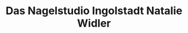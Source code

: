 ---
title: "Das Nagelstudio Ingolstadt Natalie Widler"
url: /ingolstadt/das-nagelstudio-ingolstadt-natalie-widler/
shop: Kosmetik
---